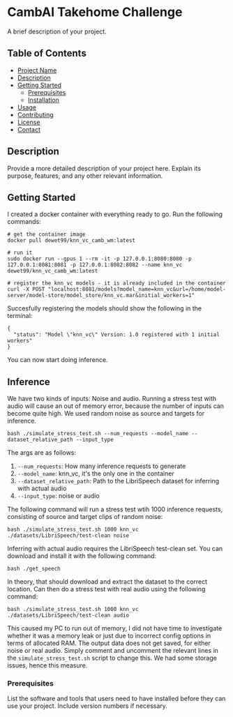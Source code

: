 # CambAI Takehome Challenge

A brief description of your project.

## Table of Contents

- [Project Name](#project-name)
- [Description](#description)
- [Getting Started](#getting-started)
  - [Prerequisites](#prerequisites)
  - [Installation](#installation)
- [Usage](#usage)
- [Contributing](#contributing)
- [License](#license)
- [Contact](#contact)

## Description

Provide a more detailed description of your project here. Explain its purpose, features, and any other relevant information.

## Getting Started
I created a docker container with everything ready to go. Run the following commands:

```shell
# get the container image
docker pull dewet99/knn_vc_camb_wm:latest

# run it 
sudo docker run --gpus 1 --rm -it -p 127.0.0.1:8080:8080 -p 127.0.0.1:8081:8081 -p 127.0.0.1:8082:8082 --name knn_vc dewet99/knn_vc_camb_wm:latest

# register the knn_vc models - it is already included in the container
curl -X POST "localhost:8081/models?model_name=knn_vc&url=/home/model-server/model-store/model_store/knn_vc.mar&initial_workers=1"

```
Succesfully registering the models should show the following in the terminal:
```shell
{
  "status": "Model \"knn_vc\" Version: 1.0 registered with 1 initial workers"
}
```
You can now start doing inference.

## Inference
We have two kinds of inputs: Noise and audio. Running a stress test with audio will cause an out of memory error, because the number of inputs can become quite high. We used random noise as source and targets for inference.
```shell
bash ./simulate_stress_test.sh --num_requests --model_name --dataset_relative_path --input_type

```
The args are as follows:
1. `--num_requests`: How many inference requests to generate
2. `--model_name`: knn_vc, it's the only one in the container
3. `--dataset_relative_path`: Path to the LibriSpeech dataset for inferring with actual audio
4. `--input_type`: noise or audio
   
The following command will run a stress test wtih 1000 inference requests, consisting of source and target clips of random noise:
```shell
bash ./simulate_stress_test.sh 1000 knn_vc ./datasets/LibriSpeech/test-clean noise
```

Inferring with actual audio requires the LibriSpeech test-clean set. You can download and install it with the following command:
```shell
bash ./get_speech
```
In theory, that should download and extract the dataset to the correct location. Can then do a stress test with real audio using the following command:
```shell
bash ./simulate_stress_test.sh 1000 knn_vc ./datasets/LibriSpeech/test-clean audio
```
This caused my PC to run out of memory, I did not have time to investigate whether it was a memory leak or just due to incorrect config options in terms of allocated RAM.
The output data does not get saved, for either noise or real audio. Simply comment and uncomment the relevant lines in the `simulate_stress_test.sh` script to change this. We had some storage issues, hence this measure.

### Prerequisites

List the software and tools that users need to have installed before they can use your project. Include version numbers if necessary.
